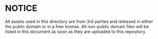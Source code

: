 # NOTICE

All assets used in this directory are from 3rd parties and released in either the public domain or in a free license.
All non-public domain files will be listed in this document as soon as they are uploaded to this repository.
